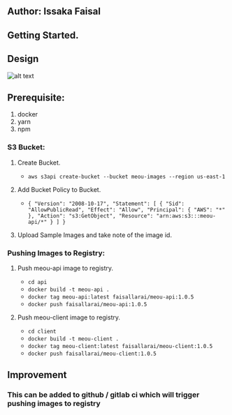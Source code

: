 ## Author: Issaka Faisal

## Getting Started.

<a name="One"></a>

## Design

![alt text](https://lucid.app/publicSegments/view/18ea80c3-8e4c-4c31-95b7-27b836c5f01c/image.png)

<a name="Two"></a>

## Prerequisite:

1. docker
2. yarn
3. npm

<a name="Three"></a>

### S3 Bucket:

1. Create Bucket.

   - `aws s3api create-bucket --bucket meou-images --region us-east-1`

2. Add Bucket Policy to Bucket.

   - `{ "Version": "2008-10-17", "Statement": [ { "Sid": "AllowPublicRead", "Effect": "Allow", "Principal": { "AWS": "*" }, "Action": "s3:GetObject", "Resource": "arn:aws:s3:::meou-api/*" } ] }`

3. Upload Sample Images and take note of the image id.

<a name="Four"></a>

### Pushing Images to Registry:

1. Push meou-api image to registry.

   - `cd api `
   - `docker build -t meou-api .`
   - `docker tag meou-api:latest faisallarai/meou-api:1.0.5`
   - `docker push faisallarai/meou-api:1.0.5`

2. Push meou-client image to registry.

   - `cd client `
   - `docker build -t meou-client .`
   - `docker tag meou-client:latest faisallarai/meou-client:1.0.5`
   - `docker push faisallarai/meou-client:1.0.5`

## Improvement

### This can be added to github / gitlab ci which will trigger pushing images to registry
